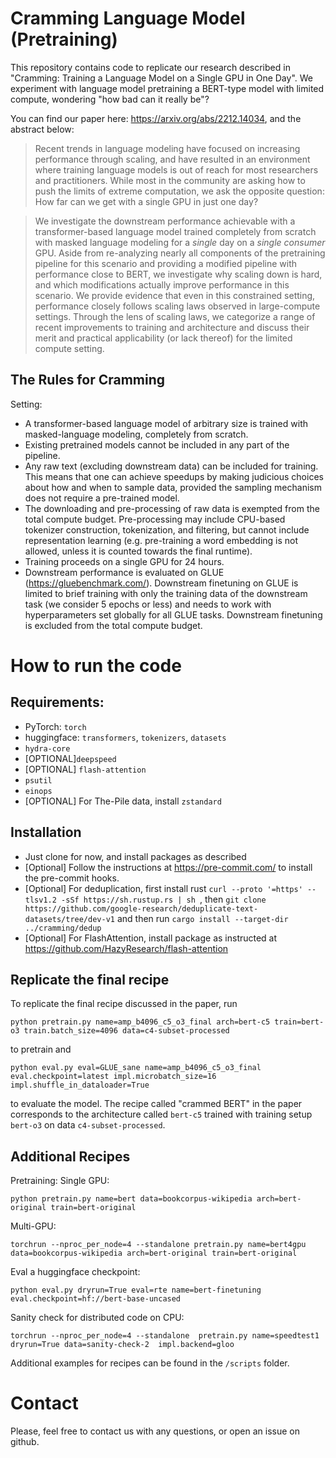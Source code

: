 # Cramming Language Model (Pretraining)

This repository contains code to replicate our research described in "Cramming: Training a Language Model on a Single GPU in One Day". We experiment with language model pretraining a BERT-type model with limited compute, wondering "how bad can it really be"?


You can find our paper here: https://arxiv.org/abs/2212.14034, and the abstract below:

> Recent trends in language modeling have focused on increasing performance through scaling, and have resulted in an environment where training language models is out of reach for most researchers and practitioners.  While most in the community are asking how to push the limits of extreme computation, we ask the opposite question:  
How far can we get with a single GPU in just one day?

> We investigate the downstream performance achievable with a transformer-based language model trained completely from scratch with masked language modeling for a *single* day on a *single consumer* GPU.
Aside from re-analyzing nearly all components of the pretraining pipeline for this scenario and providing a modified pipeline with performance close to BERT, we investigate why scaling down is hard, and which modifications actually improve performance in this scenario. We provide evidence that even in this constrained setting, performance closely follows scaling laws observed in large-compute settings. Through the lens of scaling laws, we categorize a range of recent improvements to training and architecture and discuss their merit and practical applicability (or lack thereof) for the limited compute setting.

## The Rules for Cramming
Setting:
* A transformer-based language model of arbitrary size is trained with masked-language modeling, completely from scratch.
* Existing pretrained models cannot be included in any part of the pipeline.
* Any raw text (excluding downstream data) can be included for training. This means that one can achieve speedups by making judicious choices about how and when to sample data, provided the sampling mechanism does not require a pre-trained model.
* The downloading and pre-processing of raw data is exempted from the total compute budget. Pre-processing may include CPU-based tokenizer construction, tokenization, and filtering, but cannot include representation learning (e.g. pre-training a word embedding is not allowed, unless it is counted towards the final runtime).
* Training proceeds on a single GPU for 24 hours.
* Downstream performance is evaluated on GLUE (https://gluebenchmark.com/). Downstream finetuning on GLUE is limited to brief training with only the training data of the downstream task (we consider 5 epochs or less) and needs to work with hyperparameters set globally for all GLUE tasks. Downstream finetuning is excluded from the total compute budget.


# How to run the code

## Requirements:
* PyTorch: `torch`
* huggingface: `transformers`, `tokenizers`, `datasets`
* `hydra-core`
* [OPTIONAL]`deepspeed`
* [OPTIONAL] `flash-attention`
* `psutil`
* `einops`
* [OPTIONAL] For The-Pile data, install `zstandard`

## Installation
* Just clone for now, and install packages as described
* [Optional] Follow the instructions at https://pre-commit.com/ to install the pre-commit hooks.
* [Optional] For deduplication, first install rust `curl --proto '=https' --tlsv1.2 -sSf https://sh.rustup.rs | sh `, then
`git clone https://github.com/google-research/deduplicate-text-datasets/tree/dev-v1` and then run `cargo install --target-dir ../cramming/dedup`
* [Optional] For FlashAttention, install package as instructed at https://github.com/HazyResearch/flash-attention

## Replicate the final recipe

To replicate the final recipe discussed in the paper, run
```
python pretrain.py name=amp_b4096_c5_o3_final arch=bert-c5 train=bert-o3 train.batch_size=4096 data=c4-subset-processed
```
to pretrain and
```
python eval.py eval=GLUE_sane name=amp_b4096_c5_o3_final eval.checkpoint=latest impl.microbatch_size=16 impl.shuffle_in_dataloader=True
```
to evaluate the model. The recipe called "crammed BERT" in the paper corresponds to the architecture called `bert-c5` trained with training setup `bert-o3` on data `c4-subset-processed`.

## Additional Recipes
Pretraining:
Single GPU:
```
python pretrain.py name=bert data=bookcorpus-wikipedia arch=bert-original train=bert-original
```
Multi-GPU:
```
torchrun --nproc_per_node=4 --standalone pretrain.py name=bert4gpu  data=bookcorpus-wikipedia arch=bert-original train=bert-original
```

Eval a huggingface checkpoint:
```
python eval.py dryrun=True eval=rte name=bert-finetuning eval.checkpoint=hf://bert-base-uncased
```

Sanity check for distributed code on CPU:
```
torchrun --nproc_per_node=4 --standalone  pretrain.py name=speedtest1 dryrun=True data=sanity-check-2  impl.backend=gloo
```

Additional examples for recipes can be found in the `/scripts` folder.

# Contact

Please, feel free to contact us with any questions, or open an issue on github.
